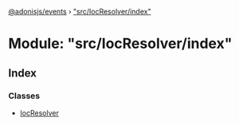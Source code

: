 [@adonisjs/events](../README.md) › ["src/IocResolver/index"](_src_iocresolver_index_.md)

# Module: "src/IocResolver/index"

## Index

### Classes

* [IocResolver](../classes/_src_iocresolver_index_.iocresolver.md)
